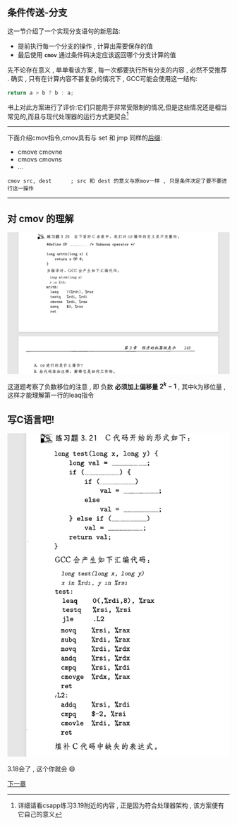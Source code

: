 ## 条件传送-分支
这一节介绍了一个实现分支语句的新思路:
- 提前执行每一个分支的操作 , 计算出需要保存的值
- 最后使用 **`cmov`** 通过条件码决定应该返回哪个分支计算的值  
   
先不论存在意义 , 单单看该方案 , 每一次都要执行所有分支的内容 , 必然不受推荐 . 确实 , 只有在计算内容不甚复杂的情况下 , GCC可能会使用这一结构:
```c
return a > b ? b : a;
```
书上对此方案进行了评价:它们只能用于非常受限制的情况,但是这些情况还是相当常见的,而且与现代处理器的运行方式更契合[^1]  
[^1]:详细请看csapp练习3.19附近的内容 , 正是因为符合处理器架构 , 该方案便有它自己的意义  
---
下面介绍cmov指令,cmov具有与 set 和 jmp 同样的[后缀](./3.13_14-cond_code.md#set-的后缀):
- cmove cmovne
- cmovs cmovns
- ...
```
cmov src, dest      ; src 和 dest 的意义与原mov一样 , 只是条件决定了要不要进行这一操作
```

---
## 对 cmov 的理解
  
![3.20](./picturefield/3.20.png)  
    
这道题考察了负数移位的注意 , 即 负数 **必须加上偏移量 $2^k-1$** , 其中k为移位量 , 这样才能理解第一行的leaq指令  

## 写C语言吧! 
  
![3.21](./picturefield/3.21.png)  

3.18会了 , 这个你就会 :smile:


[下一章](3.22_3.29-loop.md)